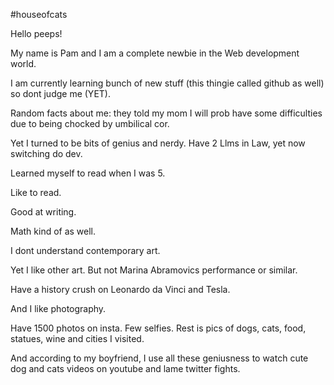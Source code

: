 #houseofcats

Hello peeps!

My name is Pam and I am a complete newbie in the Web development world. 

I am currently learning bunch of new stuff (this thingie called github as well) so dont judge me (YET). 

Random facts about me: they told my mom I will prob have some difficulties due to being chocked by umbilical cor.

Yet I turned to be bits of genius and nerdy. Have 2 Llms in Law, yet now switching do dev. 

Learned myself to read when I was 5. 

Like to read. 

Good at writing. 

Math kind of as well. 

I dont understand contemporary art. 

Yet I like other art. But not Marina Abramovics performance or similar. 

Have a history crush on Leonardo da Vinci and Tesla. 

And I like photography.

Have 1500 photos on insta. Few selfies. Rest is pics of dogs, cats, food, statues, wine and cities I visited.

And according to my boyfriend, I use all these geniusness to watch cute dog and cats videos on youtube and lame twitter fights.
